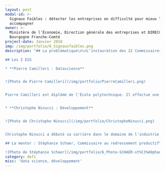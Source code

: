```yaml
---
layout: post
modal-id: >-
  Signaux Faibles : détecter les entreprises en difficulté pour mieux les
  accompagner
owner: >-
  Ministère de l'Économie, Direction générale des entreprises et DIRECCTE
  Bourgogne Franche-Comté
project-date: Janvier 2018
img: /img/portfolio/6_Signauxfaibles.png
description: "## La problématique\n\nL’instauration des 22 Commissaires\nau Redressement Productif (CRP) en 2012 a permis de mieux coordonner l’action\nde l’Etat dans l’accompagnement des entreprises en difficulté sur les\nterritoires (en particulier, les PME et ETI de moins de 400 salariés). Leur\naction permet d’assurer un accompagnement continu et vigilant des cas\nd’entreprises en difficulté ou en restructuration. Toutefois, le CRP est encore\nparfois sollicité à un stade avancé de difficulté, ce qui peut limiter le\nnombre de leviers à actionner pour accompagner l’entreprise et diminuer les\nchances de succès.\n\nLes\nadministrations publiques détiennent ensemble des données d’une grande richesse\nsur la situation économique, financière et sociale des entreprises. **L’enjeu du projet « Signaux faibles » est\nde croiser ces données et de les traiter statistiquement avec un algorithme\nadapté qui déterminera une probabilité de défaillance à 12, 18 et 24 mois.** La\ncréation d’un outil numérique de détection permettra d’envoyer des alertes aux\ndifférentes administrations en mesure de proposer une offre de service aux\nentreprises concernées.\n\nAu-delà\ndes enjeux techniques (identification des données pertinentes, élaboration de\nl’algorithme), il s’agit également de faire évoluer le mode de travail des\nservices concernés en décloisonnant davantage les services publics et\nparapublics afin de développer une offre de service centrée sur l’entreprise.\n\n## Le défi : détecter en amont la défaillance d’entreprises en utilisant au mieux l’ensemble des données dont disposent les administrations et opérateurs de l’État\n\nLa détection de signaux faibles, qui\nindiquent une dégradation de la situation de l’entreprise, permettrait\nd’identifier de façon plus précoce les entreprises sur lesquelles des actions\nd’accompagnement peuvent être proposées au chef d’entreprise. Les innovations portent sur :\n\n* **La mise au point d'un algorithme de détection** qui utilise les données et variables pertinents et détecte efficacement les entreprises en difficulté (données URSSAF, DIRECCTE, Banque de France etc.);\n* **Le développement d'un système informatique de chargement de données** capable de rafraichir régulièrement et automatiquement les données à partir des bases opérationnelles. L'objectif est de détecter dynamiquement 2 à 5 nouvelles PME par mois à l'échelle de la Bourgogne Franche-Comté.\n\nImpacts\nattendus en matière de transformation numérique : **une action de l’Etat\ndéconcentrée encore plus efficace pour accompagner les entreprises fragilisées. À terme, c'est un véritable « réseau social sécurisé » centré sur l'entreprise qui est amené à devenir l'outil quotidien des acteurs publics mobilisés autour des entreprises en difficulté.**\n\n

## Les 2 EIG

* **Pierre Camilleri : Datascience** 


![Photo de Pierre Camilleri](/img/portfolio/PierreCamilleri.png)


Pierre Camilleri est diplômé de l'École polytechnique. Il effectue une année à l'École nationale des Ponts et chaussées en spécialité Transport, en parallèle du Master Recherche « Transport et Mobilité » de l'Université Paris-Est. Il intègre le département Recherche de Renault pour son stage de fin d'études,  où il poursuit avec une thèse CIFRE, dans laquelle il mène une analyse prospective du marché du véhicule utilitaire électrique.


* **Christophe Ninucci : Développement** 


![Photo de Christophe Ninucci](/img/portfolio/ChristopheNinucci.png)


Christophe Ninucci a débuté sa carrière dans le domaine de l'industrie agroalimentaire comme administrateur système et réseau. Au cours de cette expérience marquée par la forte croissance du groupe et le développement de nouveaux outils informatiques, il a acquis des compétences en programmation et en base de données qui lui ont permis par la suite de développer des applications métiers centrées sur le calcul et le croisement de données dans le domaine de l'éclairage industriel et de l'assurance.

## La mentor : Stéphanie Schaer, Commissaire au redressement productif\n\n

![Photo de Stéphanie Schaer](/img/portfolio/6_Photo-SCHAER-st%C3%A9phanie.jpg)\n\n**Ingénieure\nde formation, Stéphanie SCHAER a été nommée en avril 2014 Commissaire au\nredressement productif**. Elle accompagne au quotidien sur les territoires de la\nrégion Bourgogne Franche-Comté les entreprises en difficulté. Avec l’appui des\npartenaires locaux tant publics que privés, elle aide ainsi les entreprises à\nrebondir et à préserver leurs emplois.\n\n*«\_En matière d’accompagnement des entreprises en\ndifficulté, les professionnels du secteur sont unanimes\_: il faut anticiper.\nMa pratique au quotidien me démontre également qu’une entreprise qui prend\nconscience suffisamment tôt de ses difficultés disposera d ’une palette de\nsolutions bien plus large. Au-delà des saisines directes, il s’agit de mettre à profit la\nrichesse des données détenues par l’administration afin d’identifier les\nentreprises à risque pour leur proposer un accompagnement renforcé de\nproximité.\_ Le programme EIG est tout à fait adapté pour relever ce défi qui\nnécessite des compétences pointues pour mettre au point un algorithme de\ndétection utilisant des bases de données d’origines variées ainsi qu’un outil\nde chargement permettant une détection dynamique. Les entrepreneurs\nsélectionnés seront intégrés à la start-up d’Etat «\_Signaux faibles\_»\nconstituée d’une équipe multidisciplinaire et motivée qui a initié les premiers\ntravaux en septembre 2016. Au-delà de la détection, il s’agit d’introduire de nouveaux\nmodes de travail en renforçant le décloisonnement entre les services de l’Etat\npour un accompagnement plus efficace des entreprises présentant des premiers\nsignes de fragilité.\_»*\n\n## [En savoir plus : le pitch du défi en 4 slides](https://www.slideshare.net/secret/vmdK1pYXAC20HK)"
category: defi
misc: 'data science, développement'
---
```
























